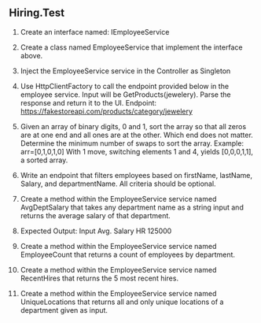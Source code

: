 ## Hiring.Test

1. Create an interface named: IEmployeeService

2. Create a class named EmployeeService that implement the interface above.

3. Inject the EmployeeService service in the Controller as Singleton

4. Use HttpClientFactory to call the endpoint provided below in the employee service. Input will be GetProducts(jewelery). Parse the response and return it to the UI.
    Endpoint: https://fakestoreapi.com/products/category/jewelery
   
5.	Given an array of binary digits, 0 and 1, sort the array so that all zeros are at one end and all ones are at the other. Which end does not matter. Determine the minimum number of swaps to sort the array.
    Example:
    arr=[0,1,0,1,0]
    With 1 move, switching elements 1 and 4, yields [0,0,0,1,1], a sorted array.
  	
6.	Write an endpoint that filters employees based on firstName, lastName, Salary, and departmentName. All criteria should be optional.
   
7.	Create a method within the EmployeeService service named AvgDeptSalary that takes any department name as a string input and returns the average salary of that department.
	
8.	Expected Output:
    Input	Avg. Salary
    HR	125000
  	
9. Create a method within the EmployeeService service named EmployeeCount that returns a count of employees by department.
    
10. Create a method within the EmployeeService service named RecentHires that returns the 5 most recent hires.

11. Create a method within the EmployeeService service named UniqueLocations that returns all and only unique locations of a department given as input.

